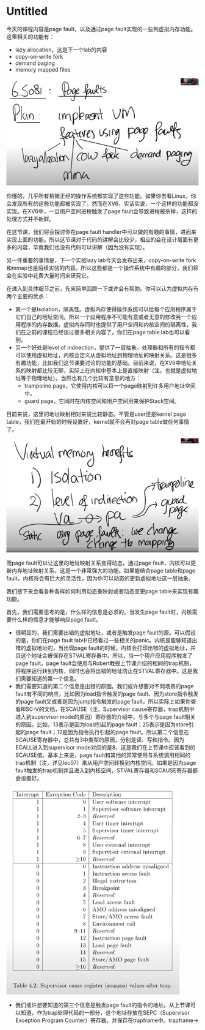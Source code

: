 # Untitled

今天的课程内容是page fault，以及通过page fault实现的一些列虚拟内存功能。这里相关的功能有：

* lazy allocation，这是下一个lab的内容
* copy-on-write fork
* demand paging
* memory mapped files

![](../.gitbook/assets/image%20%28301%29.png)

你懂的，几乎所有稍微正经的操作系统都实现了这些功能。如果你去看Linux，你会发现所有的这些功能都被实现了。然而在XV6，实话实说，一个这样的功能都没实现。在XV6中，一旦用户空间进程触发了page fault会导致进程被杀掉，这样的处理方式并不新鲜。

在这节课，我们将会探讨你在page fault handler中可以做的有趣的事情，进而来实现上面的功能。所以这节课对于代码的讲解会比较少，相应的会在设计层面有更多的内容，毕竟我们也没有代码可以讲解（因为没有实现）。

另一件重要的事情是，下一个实验lazy lab今天会发布出来，copy-on-write fork和mmap也是后续实验的内容。所以这些都是一个操作系统中有趣的部分，我们将会在实验中花费大量时间来研究它。

在进入到具体细节之前，先来简单回顾一下或许会有帮助。你可以认为虚拟内存有两个主要的优点：

* 第一个是Isolation，隔离性。虚拟内存使得操作系统可以给每个应用程序属于它们自己的地址空间。所以一个应用程序不可能有意或者无意的修改另一个应用程序的内存数据。虚拟内存同时也提供了用户空间和内核空间的隔离性，我们在之前的课程已经谈过很多相关内容了，你们在page table lab也可以看到。
* 另一个好处是level of indirection，提供了一层抽象。处理器和所有的指令都可以使用虚拟地址，内核会定义从虚拟地址到物理地址的映射关系。这是很多有趣功能，比如我们这节课要讨论的功能的基础。目前来说，在XV6中地址关系的映射都比较无聊，实际上在内核中基本上是直接映射（注，也就是虚拟地址等于物理地址）。当然也有几个比较有意思的地方：
  * trampoline page，它使得内核可以将一个page映射到许多用户地址空间中。
  * guard page，它同时在内核空间和用户空间用来保护Stack空间。

目前来说，这里的地址映射相对来说比较静态。不管是user还是kernel page table，我们在最开始的时候设置好，kernel就不会再对page table做任何事情了。

![](../.gitbook/assets/image%20%28222%29.png)

而page fault可以让这里的地址映射关系变得动态，通过page fault，内核可以更新内存地址映射关系，这是一个非常强大的功能。如果能结合page table和page fault，内核将会有巨大的灵活性，因为你可以动态的更新虚拟地址这一层抽象。

我们接下来会看各种各样如何利用动态重映射或者动态变更page table来实现有趣功能。



首先，我们需要思考的是，什么样的信息是必须的。当发生page fault时，内核需要什么样的信息才能够响应page fault。

* 很明显的，我们需要出错的虚拟地址，或者是触发page fault的源。可以假设的是，你们在page fault lab中已经看过一些相关的panic。内核是能够知道出错的虚拟地址的，当出现page fault的时候，内核会打印出错的虚拟地址，并且这个地址会被保存在STVAL寄存器中。所以，当一个用户应用程序触发了page fault，page fault会使用与Robert教授上节课介绍的相同的trap机制，将程序运行转到内核，同时也会将出错的地址防止在STVAL寄存器中。这是我们需要知道的第一个信息。
* 我们需要知道的第二个信息是出错的原因。我们或许想要对不同场景的page fault有不同的响应，比如因为load指令触发的page fault、因为store指令触发的page fault又或者是因为jump指令触发的page fault。所以实际上如果你查看RISC-V的文档，在SCAUSE（注，Supervisor cause寄存器，trap机制中进入到supervisor mode的原因）寄存器的介绍中，与多个与page fault相关的原因。比如，13表示是因为load引起的page fault；25表示是因为store引起的page fault；12是因为指令执行引起的page fault。所以第二个信息在SCAUSE寄存器中，总共有3中类型的原因，分别是读、写和指令。因为ECALL进入到supervisor mode对应的是8，这是我们在上节课中应该看到的SCAUSE值。基本上来说，page fault和其他的异常使用与系统调用相同的trap机制（注，详见lec07）来从用户空间转换到内核空间。如果是因为page fault触发的trap机制并且进入到内核空间，STVAL寄存器和SCAUSE寄存器都会设置好。

![](../.gitbook/assets/image%20%28259%29.png)

* 我们或许想要知道的第三个信息是触发page fault的指令的地址。从上节课可以知道，作为trap处理代码的一部分，这个地址存放在SEPC（Supervisor Exception Program Counter）寄存器，并保存在trapframe中。trapframe-&gt;



